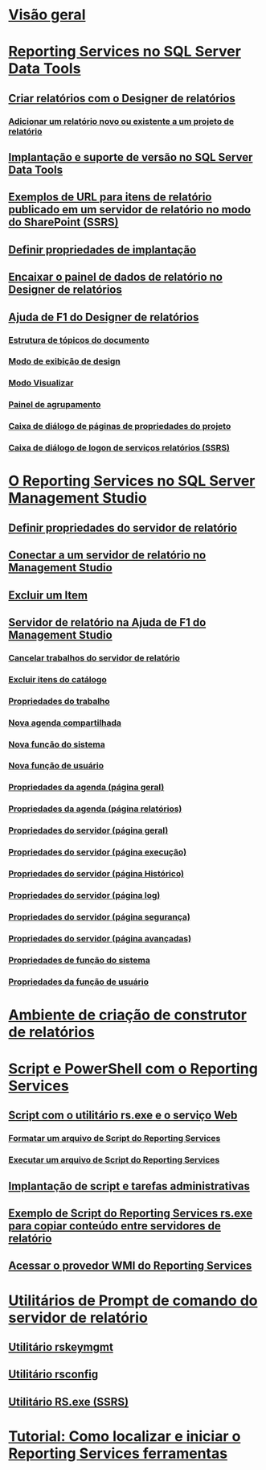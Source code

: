 # [Visão geral](reporting-services-tools.md)  
# [Reporting Services no SQL Server Data Tools](reporting-services-in-sql-server-data-tools-ssdt.md)  
## [Criar relatórios com o Designer de relatórios](design-reporting-services-paginated-reports-with-report-designer-ssrs.md)  
### [Adicionar um relatório novo ou existente a um projeto de relatório](add-a-new-or-existing-report-to-a-report-project-ssrs.md)  
## [Implantação e suporte de versão no SQL Server Data Tools](deployment-and-version-support-in-sql-server-data-tools-ssrs.md)  
## [Exemplos de URL para itens de relatório publicado em um servidor de relatório no modo do SharePoint (SSRS)](url-examples-for-items-on-a-report-server-sharepoint-mode.md)  
## [Definir propriedades de implantação](set-deployment-properties-reporting-services.md)  
## [Encaixar o painel de dados de relatório no Designer de relatórios](dock-the-report-data-pane-in-report-designer-ssrs.md)  
## [Ajuda de F1 do Designer de relatórios](report-designer-f1-help.md)  
### [Estrutura de tópicos do documento](document-outline.md)  
### [Modo de exibição de design](design-view.md)  
### [Modo Visualizar](preview-view.md)  
### [Painel de agrupamento](grouping-pane.md)  
### [Caixa de diálogo de páginas de propriedades do projeto](project-property-pages-dialog-box.md)  
### [Caixa de diálogo de logon de serviços relatórios (SSRS)](reporting-services-login-dialog-box-ssrs.md)  
# [O Reporting Services no SQL Server Management Studio](reporting-services-in-sql-server-management-studio-ssrs.md)  
## [Definir propriedades do servidor de relatório](set-report-server-properties-management-studio.md)  
## [Conectar a um servidor de relatório no Management Studio](connect-to-a-report-server-in-management-studio.md)  
## [Excluir um Item](delete-an-item-management-studio.md)  
## [Servidor de relatório na Ajuda de F1 do Management Studio](report-server-in-management-studio-f1-help.md)  
### [Cancelar trabalhos do servidor de relatório](cancel-report-server-jobs-management-studio.md)  
### [Excluir itens do catálogo](delete-catalog-items-management-studio.md)  
### [Propriedades do trabalho](job-properties-management-studio.md)  
### [Nova agenda compartilhada](new-shared-schedule-management-studio.md)  
### [Nova função do sistema](new-system-role-management-studio.md)  
### [Nova função de usuário](new-user-role-management-studio.md)  
### [Propriedades da agenda (página geral)](schedule-properties-general-page.md)  
### [Propriedades da agenda (página relatórios)](schedule-properties-reports-page.md)  
### [Propriedades do servidor (página geral)](report-server-properties-general-page.md)  
### [Propriedades do servidor (página execução)](server-properties-execution-page.md)  
### [Propriedades do servidor (página Histórico)](server-properties-history-page.md)  
### [Propriedades do servidor (página log)](server-properties-logging-page.md)  
### [Propriedades do servidor (página segurança)](server-properties-security-page-reporting-services.md)  
### [Propriedades do servidor (página avançadas)](server-properties-advanced-page-reporting-services.md)  
### [Propriedades de função do sistema](system-role-properties-management-studio.md)  
### [Propriedades da função de usuário](user-role-properties-management-studio.md)  
# [Ambiente de criação de construtor de relatórios](report-builder-authoring-environment-ssrs.md)  
# [Script e PowerShell com o Reporting Services](scripting-and-powershell-with-reporting-services.md)  
## [Script com o utilitário rs.exe e o serviço Web](script-with-the-rs-exe-utility-and-the-web-service.md)  
### [Formatar um arquivo de Script do Reporting Services](format-a-reporting-services-script-file.md)  
### [Executar um arquivo de Script do Reporting Services](run-a-reporting-services-script-file.md)  
## [Implantação de script e tarefas administrativas](script-deployment-and-administrative-tasks.md)  
## [Exemplo de Script do Reporting Services rs.exe para copiar conteúdo entre servidores de relatório](sample-reporting-services-rs-exe-script-to-copy-content-between-report-servers.md)  
## [Acessar o provedor WMI do Reporting Services](access-the-reporting-services-wmi-provider.md)  
# [Utilitários de Prompt de comando do servidor de relatório](report-server-command-prompt-utilities-ssrs.md)  
## [Utilitário rskeymgmt](rskeymgmt-utility-ssrs.md)  
## [Utilitário rsconfig](rsconfig-utility-ssrs.md)  
## [Utilitário RS.exe (SSRS)](rs-exe-utility-ssrs.md)  
# [Tutorial: Como localizar e iniciar o Reporting Services ferramentas](tutorial-how-to-locate-and-start-reporting-services-tools-ssrs.md)  
